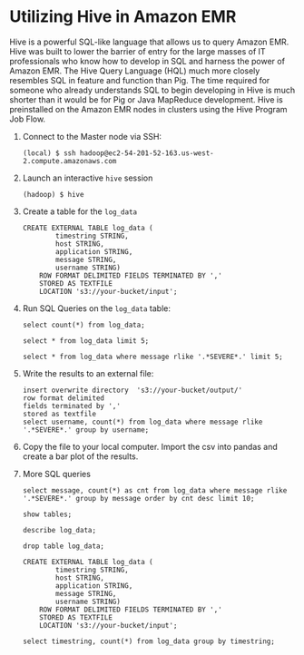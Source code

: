 # Utilizing Hive in Amazon EMR

Hive is a powerful SQL-like language that allows us to query Amazon EMR. Hive was built to lower the barrier of entry for the large masses of IT professionals who know how to develop in SQL and harness the power of Amazon EMR. The Hive Query Language (HQL) much more closely resembles SQL in feature and function than Pig. The time required for someone who already understands SQL to begin developing in Hive is much shorter than it would be for Pig or Java MapReduce development. Hive is preinstalled on the Amazon EMR nodes in clusters using the Hive Program Job Flow.

1. Connect to the Master node via SSH:

   ```
   (local) $ ssh hadoop@ec2-54-201-52-163.us-west-2.compute.amazonaws.com
   ```
2. Launch an interactive `hive` session

   ```
   (hadoop) $ hive
   ```

3. Create a table for the `log_data`

   ```
   CREATE EXTERNAL TABLE log_data (
           timestring STRING,
           host STRING,
           application STRING,
           message STRING,
           username STRING)
       ROW FORMAT DELIMITED FIELDS TERMINATED BY ','
       STORED AS TEXTFILE
       LOCATION 's3://your-bucket/input';
   ```

4. Run SQL Queries on the `log_data` table:

   ```
   select count(*) from log_data;

   select * from log_data limit 5;

   select * from log_data where message rlike '.*SEVERE*.' limit 5;
   ```

5. Write the results to an external file:

   ```
   insert overwrite directory  's3://your-bucket/output/'
   row format delimited
   fields terminated by ','
   stored as textfile
   select username, count(*) from log_data where message rlike '.*SEVERE*.' group by username;
   ```

6. Copy the file to your local computer. Import the csv into pandas and create a bar plot of the results.

7. More SQL queries

   ```
   select message, count(*) as cnt from log_data where message rlike '.*SEVERE*.' group by message order by cnt desc limit 10;

   show tables;

   describe log_data;

   drop table log_data;

   CREATE EXTERNAL TABLE log_data (
           timestring STRING,
           host STRING,
           application STRING,
           message STRING,
           username STRING)
       ROW FORMAT DELIMITED FIELDS TERMINATED BY ','
       STORED AS TEXTFILE
       LOCATION 's3://your-bucket/input';

   select timestring, count(*) from log_data group by timestring;
   ```
